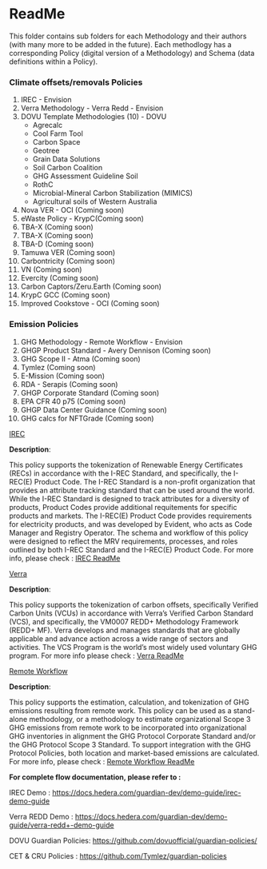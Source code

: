 # ReadMe

This folder contains sub folders for each Methodology and their authors (with many more to be added in the future). Each methodlogy has a corresponding Policy (digital version of a Methodology) and Schema (data definitions within a Policy).

### Climate offsets/removals Policies

1. IREC - Envision
2. Verra Methodology - Verra Redd - Envision
3. DOVU Template Methodologies (10) - DOVU
   - Agrecalc
   - Cool Farm Tool
   - Carbon Space
   - Geotree
   - Grain Data Solutions
   - Soil Carbon Coalition
   - GHG Assessment Guideline Soil
   - RothC 
   - Microbial-Mineral Carbon Stabilization (MIMICS)
   - Agricultural soils of Western Australia
4. Nova VER - OCI (Coming soon)
5. eWaste Policy - KrypC(Coming soon)
6. TBA-X (Coming soon)
7. TBA-X (Coming soon)
8. TBA-D (Coming soon)
9. Tamuwa VER (Coming soon)
10. Carbontricity (Coming soon)
11. VN (Coming soon)
12. Evercity (Coming soon)
13. Carbon Captors/Zeru.Earth (Coming soon)
14. KrypC GCC (Coming soon)
15. Improved Cookstove - OCI (Coming soon)

### Emission Policies

1. GHG Methodology - Remote Workflow - Envision
2. GHGP Product Standard - Avery Dennison (Coming soon)
3. GHG Scope II - Atma (Coming soon)
4. Tymlez (Coming soon)
5. E-Mission (Coming soon)
6. RDA - Serapis (Coming soon)
7. GHGP Corporate Standard (Coming soon)
8. EPA CFR 40 p75 (Coming soon)
9. GHGP Data Center Guidance (Coming soon)
10. GHG calcs for NFTGrade (Coming soon)


[IREC](https://github.com/hashgraph/guardian/tree/main/Demo%20Artifacts/iREC)

**Description**: 

This policy supports the tokenization of Renewable Energy Certificates (RECs) in accordance with the I-REC Standard, and specifically, the I-REC(E) Product Code. The I-REC Standard is a non-profit organization that provides an attribute tracking standard that can be used around the world. While the I-REC Standard is designed to track attributes for a diversity of products, Product Codes provide additional requitements for specific products and markets. The I-REC(E) Product Code provides requirements for electricity products, and was developed by Evident, who acts as Code Manager and Registry Operator. The schema and workflow of this policy were designed to reflect the MRV requirements, processes, and roles outlined by both I-REC Standard and the I-REC(E) Product Code. For more info, please check : [IREC ReadMe](https://github.com/hashgraph/guardian/blob/develop/Demo%20Artifacts/iREC/readme.md)

[Verra](https://github.com/hashgraph/guardian/tree/main/Demo%20Artifacts/Verra/Verra%20Redd/VM0007)

**Description**: 

This policy supports the tokenization of carbon offsets, specifically Verified Carbon Units (VCUs) in accordance with Verra’s Verified Carbon Standard (VCS), and specifically, the VM0007 REDD+ Methodology Framework (REDD+ MF). Verra develops and manages standards that are globally applicable and advance action across a wide range of sectors and activities. The VCS Program is the world’s most widely used voluntary GHG program. For more info please check : [Verra ReadMe](https://github.com/hashgraph/guardian/blob/develop/Demo%20Artifacts/Verra/Verra%20Redd/VM0007/readme.md)

[Remote Workflow](https://github.com/hashgraph/guardian/tree/main/Demo%20Artifacts/GHG%20Methodology/Remote%20WorkFlow%20Policy)

**Description**: 

This policy supports the estimation, calculation, and tokenization of GHG emissions resulting from remote work. This policy can be used as a stand-alone methodology, or a methodology to estimate organizational Scope 3 GHG emissions from remote work to be incorporated into organizational GHG inventories in alignment the GHG Protocol Corporate Standard and/or the GHG Protocol Scope 3 Standard. To support integration with the GHG Protocol Policies, both location and market-based emissions are calculated. For more info, please check : [Remote Workflow ReadMe](https://github.com/hashgraph/guardian/blob/main/Demo%20Artifacts/GHG%20Methodology/Remote%20WorkFlow%20Policy/readme.md)

**For complete flow documentation, please refer to :**

IREC Demo : https://docs.hedera.com/guardian-dev/demo-guide/irec-demo-guide

Verra REDD Demo : https://docs.hedera.com/guardian-dev/demo-guide/verra-redd+-demo-guide

DOVU Guardian Policies: https://github.com/dovuofficial/guardian-policies/

CET & CRU Policies : https://github.com/Tymlez/guardian-policies
